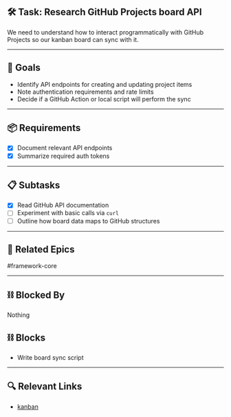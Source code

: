 ## 🛠️ Task: Research GitHub Projects board API

We need to understand how to interact programmatically with GitHub Projects so our kanban board can sync with it.

---

## 🎯 Goals
- Identify API endpoints for creating and updating project items
- Note authentication requirements and rate limits
- Decide if a GitHub Action or local script will perform the sync

---

## 📦 Requirements
- [x] Document relevant API endpoints
- [x] Summarize required auth tokens

---

## 📋 Subtasks
- [x] Read GitHub API documentation
- [ ] Experiment with basic calls via `curl`
- [ ] Outline how board data maps to GitHub structures

---

## 🔗 Related Epics
#framework-core

---

## ⛓️ Blocked By
Nothing

## ⛓️ Blocks
- Write board sync script

---

## 🔍 Relevant Links
- [kanban](../boards/kanban.md)
